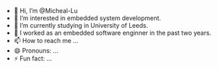 - 👋 Hi, I’m @Micheal-Lu
- 👀 I’m interested in embedded system development.
- 🌱 I’m currently studying in University of Leeds.
- 💞️ I worked as an embedded software enginner in the past two years.
- 📫 How to reach me ...
- 😄 Pronouns: ...
- ⚡ Fun fact: ...

<!---
Micheal-Lu/Micheal-Lu is a ✨ special ✨ repository because its `README.md` (this file) appears on your GitHub profile.
You can click the Preview link to take a look at your changes.
--->
